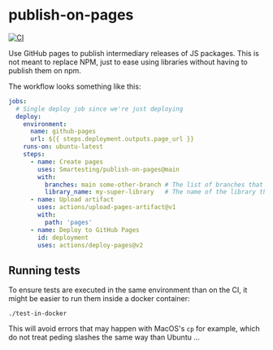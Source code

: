 # publish-on-pages
[![CI](https://github.com/Smartesting/publish-on-pages/actions/workflows/test.yml/badge.svg)](https://github.com/Smartesting/publish-on-pages/actions/workflows/test.yml)

Use GitHub pages to publish intermediary releases of JS packages. This is not meant to replace NPM, just to ease using libraries without having to publish them on npm.

The workflow looks something like this:

```yaml
jobs:
  # Single deploy job since we're just deploying
  deploy:
    environment:
      name: github-pages
      url: ${{ steps.deployment.outputs.page_url }}
    runs-on: ubuntu-latest
    steps:
      - name: Create pages
        uses: Smartesting/publish-on-pages@main
        with:
          branches: main some-other-branch # The list of branches that should be made available
          library_name: my-super-library   # The name of the library that will be uploaded
      - name: Upload artifact
        uses: actions/upload-pages-artifact@v1
        with:
          path: 'pages'
      - name: Deploy to GitHub Pages
        id: deployment
        uses: actions/deploy-pages@v2
```


## Running tests

To ensure tests are executed in the same environment than on the CI, it might be easier to run them inside a docker container:

```shell
./test-in-docker
```

This will avoid errors that may happen with MacOS's `cp` for example, which do not treat peding slashes the same way than Ubuntu ...